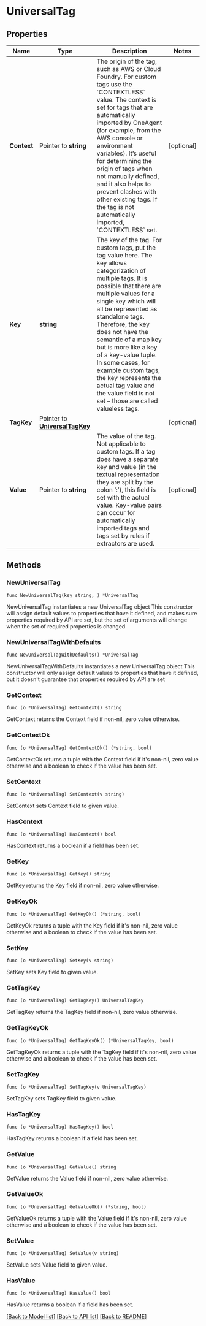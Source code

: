 # UniversalTag

## Properties

Name | Type | Description | Notes
------------ | ------------- | ------------- | -------------
**Context** | Pointer to **string** | The origin of the tag, such as AWS or Cloud Foundry. For custom tags use the &#x60;CONTEXTLESS&#x60; value.   The context is set for tags that are automatically imported by OneAgent (for example, from the AWS console or environment variables). It’s useful for determining the origin of tags when not manually defined, and it also helps to prevent clashes with other existing tags. If the tag is not automatically imported, &#x60;CONTEXTLESS&#x60; set. | [optional] 
**Key** | **string** | The key of the tag. For custom tags, put the tag value here.  The key allows categorization of multiple tags. It is possible that there are multiple values for a single key which will all be represented as standalone tags. Therefore, the key does not have the semantic of a map key but is more like a key of a key-value tuple. In some cases, for example custom tags, the key represents the actual tag value and the value field is not set – those are called valueless tags. | 
**TagKey** | Pointer to [**UniversalTagKey**](UniversalTagKey.md) |  | [optional] 
**Value** | Pointer to **string** | The value of the tag. Not applicable to custom tags.   If a tag does have a separate key and value (in the textual representation they are split by the colon ‘:’), this field is set with the actual value. Key-value pairs can occur for automatically imported tags and tags set by rules if extractors are used. | [optional] 

## Methods

### NewUniversalTag

`func NewUniversalTag(key string, ) *UniversalTag`

NewUniversalTag instantiates a new UniversalTag object
This constructor will assign default values to properties that have it defined,
and makes sure properties required by API are set, but the set of arguments
will change when the set of required properties is changed

### NewUniversalTagWithDefaults

`func NewUniversalTagWithDefaults() *UniversalTag`

NewUniversalTagWithDefaults instantiates a new UniversalTag object
This constructor will only assign default values to properties that have it defined,
but it doesn't guarantee that properties required by API are set

### GetContext

`func (o *UniversalTag) GetContext() string`

GetContext returns the Context field if non-nil, zero value otherwise.

### GetContextOk

`func (o *UniversalTag) GetContextOk() (*string, bool)`

GetContextOk returns a tuple with the Context field if it's non-nil, zero value otherwise
and a boolean to check if the value has been set.

### SetContext

`func (o *UniversalTag) SetContext(v string)`

SetContext sets Context field to given value.

### HasContext

`func (o *UniversalTag) HasContext() bool`

HasContext returns a boolean if a field has been set.

### GetKey

`func (o *UniversalTag) GetKey() string`

GetKey returns the Key field if non-nil, zero value otherwise.

### GetKeyOk

`func (o *UniversalTag) GetKeyOk() (*string, bool)`

GetKeyOk returns a tuple with the Key field if it's non-nil, zero value otherwise
and a boolean to check if the value has been set.

### SetKey

`func (o *UniversalTag) SetKey(v string)`

SetKey sets Key field to given value.


### GetTagKey

`func (o *UniversalTag) GetTagKey() UniversalTagKey`

GetTagKey returns the TagKey field if non-nil, zero value otherwise.

### GetTagKeyOk

`func (o *UniversalTag) GetTagKeyOk() (*UniversalTagKey, bool)`

GetTagKeyOk returns a tuple with the TagKey field if it's non-nil, zero value otherwise
and a boolean to check if the value has been set.

### SetTagKey

`func (o *UniversalTag) SetTagKey(v UniversalTagKey)`

SetTagKey sets TagKey field to given value.

### HasTagKey

`func (o *UniversalTag) HasTagKey() bool`

HasTagKey returns a boolean if a field has been set.

### GetValue

`func (o *UniversalTag) GetValue() string`

GetValue returns the Value field if non-nil, zero value otherwise.

### GetValueOk

`func (o *UniversalTag) GetValueOk() (*string, bool)`

GetValueOk returns a tuple with the Value field if it's non-nil, zero value otherwise
and a boolean to check if the value has been set.

### SetValue

`func (o *UniversalTag) SetValue(v string)`

SetValue sets Value field to given value.

### HasValue

`func (o *UniversalTag) HasValue() bool`

HasValue returns a boolean if a field has been set.


[[Back to Model list]](../README.md#documentation-for-models) [[Back to API list]](../README.md#documentation-for-api-endpoints) [[Back to README]](../README.md)



